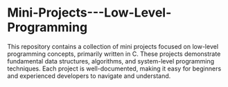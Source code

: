 # Mini-Projects---Low-Level-Programming
This repository contains a collection of mini projects focused on low-level programming concepts, primarily written in C. These projects demonstrate fundamental data structures, algorithms, and system-level programming techniques. Each project is well-documented, making it easy for beginners and experienced developers to navigate and understand.
